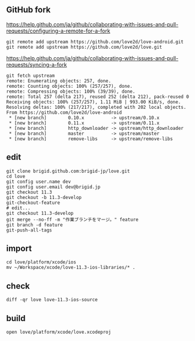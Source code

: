 ## GitHub fork

https://help.github.com/ja/github/collaborating-with-issues-and-pull-requests/configuring-a-remote-for-a-fork

```
git remote add upstream https://github.com/love2d/love-android.git
git remote add upstream https://github.com/love2d/love.git
```


https://help.github.com/ja/github/collaborating-with-issues-and-pull-requests/syncing-a-fork

```
git fetch upstream
remote: Enumerating objects: 257, done.
remote: Counting objects: 100% (257/257), done.
remote: Compressing objects: 100% (39/39), done.
remote: Total 257 (delta 217), reused 252 (delta 212), pack-reused 0
Receiving objects: 100% (257/257), 1.11 MiB | 993.00 KiB/s, done.
Resolving deltas: 100% (217/217), completed with 202 local objects.
From https://github.com/love2d/love-android
 * [new branch]        0.10.x          -> upstream/0.10.x
 * [new branch]        0.11.x          -> upstream/0.11.x
 * [new branch]        http_downloader -> upstream/http_downloader
 * [new branch]        master          -> upstream/master
 * [new branch]        remove-libs     -> upstream/remove-libs
```

## edit

```
git clone brigid.github.com:brigid-jp/love.git
cd love
git config user.name dev
git config user.email dev@brigid.jp
git checkout 11.3
git checkout -b 11.3-develop
git-checkout-feature
# edit...
git checkout 11.3-develop
git merge --no-ff -m "作業ブランチをマージ。" feature
git branch -d feature
git-push-all-tags
```

## import

```
cd love/platform/xcode/ios
mv ~/Workspace/xcode/love-11.3-ios-libraries/* .
```

## check

```
diff -qr love love-11.3-ios-source
```

## build

```
open love/platform/xcode/love.xcodeproj
```
